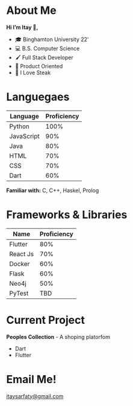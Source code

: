 # About Me
**Hi I’m Itay 👋,**

- 🎓 Binghamton University 22’ 
- 💻 B.S. Computer Science 
- 🖌 Full Stack Developer
- 🤝 Product Oriented
- 🥩 I Love Steak 

# Languegaes
| Language | Proficiency |
| --- | ----------- |
| Python | 100% |
| JavaScript | 90% |
| Java | 80% |
| HTML | 70% |
| CSS | 70% |
| Dart | 60% |

**Familiar with:** C, C++, Haskel, Prolog

# Frameworks & Libraries
| Name | Proficiency |
| --- | ----------- |
| Flutter | 80% |
| React Js | 70% |
| Docker | 60% |
| Flask | 60% |
| Neo4j | 50% |
| PyTest | TBD |

# Current Project
**Peoples Collection** - A shoping platorfom
 - Dart
 - Flutter

# Email Me!
itaysarfaty@gmail.com 

<!--
**ItaySarfaty/ItaySarfaty** is a ✨ _special_ ✨ repository because its `README.md` (this file) appears on your GitHub profile.

Here are some ideas to get you started:

- 🔭 I’m currently working on ...
- 🌱 I’m currently learning ...
- 👯 I’m looking to collaborate on ...
- 🤔 I’m looking for help with ...
- 💬 Ask me about ...
- 📫 How to reach me: ...
- 😄 Pronouns: ...
- ⚡ Fun fact: ...
-->
